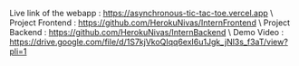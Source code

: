 Live link of the webapp : https://asynchronous-tic-tac-toe.vercel.app \\
Project Frontend : https://github.com/HerokuNivas/InternFrontend \\
Project Backend  : https://github.com/HerokuNivas/InternBackend \\
Demo Video       : https://drive.google.com/file/d/1S7kjVkoQIqq6exI6u1Jgk_jNl3s_f3aT/view?pli=1
